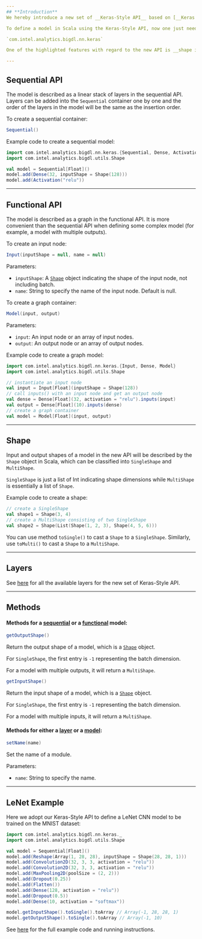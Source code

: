 ```yaml
---
## **Introduction**
We hereby introduce a new set of __Keras-Style API__ based on [__Keras 1.2.2__](https://faroit.github.io/keras-docs/1.2.2/) in BigDL for the sake of user-friendliness. Users, especially those familiar with Keras, are recommended to use the new API to create a BigDL model and train, evaluate or tune it in a distributed fashion.

To define a model in Scala using the Keras-Style API, now one just need to import the package

`com.intel.analytics.bigdl.nn.keras`

One of the highlighted features with regard to the new API is __shape inference__. Users only need to specify the input shape (a [`Shape`](#shape) object __excluding__ batch dimension, for example, `inputShape=Shape(3, 4)` for 3D input) for the first layer of a model and for the remaining layers, the input dimension will be automatically inferred.

---
```

## **Sequential API**
The model is described as a linear stack of layers in the sequential API. Layers can be added into the `Sequential` container one by one and the order of the layers in the model will be the same as the insertion order.

To create a sequential container:
```scala
Sequential()
```

Example code to create a sequential model:
```scala
import com.intel.analytics.bigdl.nn.keras.{Sequential, Dense, Activation}
import com.intel.analytics.bigdl.utils.Shape

val model = Sequential[Float]()
model.add(Dense(32, inputShape = Shape(128)))
model.add(Activation("relu"))
```


---
## **Functional API**
The model is described as a graph in the functional API. It is more convenient than the sequential API when defining some complex model (for example, a model with multiple outputs).

To create an input node:
```scala
Input(inputShape = null, name = null)
```
Parameters:

* `inputShape`: A [`Shape`](#shape) object indicating the shape of the input node, not including batch.
* `name`: String to specify the name of the input node. Default is null.

To create a graph container:
```scala
Model(input, output)
```
Parameters:

* `input`: An input node or an array of input nodes.
* `output`: An output node or an array of output nodes.


Example code to create a graph model:
```scala
import com.intel.analytics.bigdl.nn.keras.{Input, Dense, Model}
import com.intel.analytics.bigdl.utils.Shape

// instantiate an input node
val input = Input[Float](inputShape = Shape(128))
// call inputs() with an input node and get an output node
val dense = Dense[Float](32, activation = "relu").inputs(input)
val output = Dense[Float](10).inputs(dense)
// create a graph container
val model = Model[Float](input, output)
```


---
## **Shape**
Input and output shapes of a model in the new API will be described by the `Shape` object in Scala, which can be classified into `SingleShape` and `MultiShape`.

`SingleShape` is just a list of Int indicating shape dimensions while `MultiShape` is essentially a list of `Shape`.

Example code to create a shape:
```scala
// create a SingleShape
val shape1 = Shape(3, 4)
// create a MultiShape consisting of two SingleShape
val shape2 = Shape(List(Shape(1, 2, 3), Shape(4, 5, 6)))
```
You can use method `toSingle()` to cast a `Shape` to a `SingleShape`. Similarly, use `toMulti()` to cast a `Shape` to a `MultiShape`.

---
## **Layers**
See [here](Layers/core.md) for all the available layers for the new set of Keras-Style API.


---
## **Methods**
#### __Methods for a [sequential](#sequential-api) or a [functional](#functional-api) model:__

```scala
getOutputShape()
```
Return the output shape of a model, which is a [`Shape`](#shape) object.

For `SingleShape`, the first entry is `-1` representing the batch dimension.

For a model with multiple outputs, it will return a `MultiShape`.

```scala
getInputShape()
```
Return the input shape of a model, which is a [`Shape`](#shape) object.

For `SingleShape`, the first entry is `-1` representing the batch dimension.

For a model with multiple inputs, it will return a `MultiShape`.

#### __Methods for either a [layer](Layers/core.md) or a [model](#sequential-api):__

```scala
setName(name)
```
Set the name of a module.

Parameters:

* `name`: String to specify the name.


---
## **LeNet Example**
Here we adopt our Keras-Style API to define a LeNet CNN model to be trained on the MNIST dataset:

```scala
import com.intel.analytics.bigdl.nn.keras._
import com.intel.analytics.bigdl.utils.Shape

val model = Sequential[Float]()
model.add(Reshape(Array(1, 28, 28), inputShape = Shape(28, 28, 1)))
model.add(Convolution2D(32, 3, 3, activation = "relu"))
model.add(Convolution2D(32, 3, 3, activation = "relu"))
model.add(MaxPooling2D(poolSize = (2, 2)))
model.add(Dropout(0.25))
model.add(Flatten())
model.add(Dense(128, activation = "relu"))
model.add(Dropout(0.5))
model.add(Dense(10, activation = "softmax"))

model.getInputShape().toSingle().toArray // Array(-1, 28, 28, 1)
model.getOutputShape().toSingle().toArray // Array(-1, 10)
```
See [here](https://github.com/intel-analytics/BigDL/tree/master/spark/dl/src/main/scala/com/intel/analytics/bigdl/example/keras) for the full example code and running instructions.